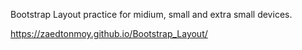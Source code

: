 Bootstrap Layout practice for midium, small and extra small devices.


https://zaedtonmoy.github.io/Bootstrap_Layout/
